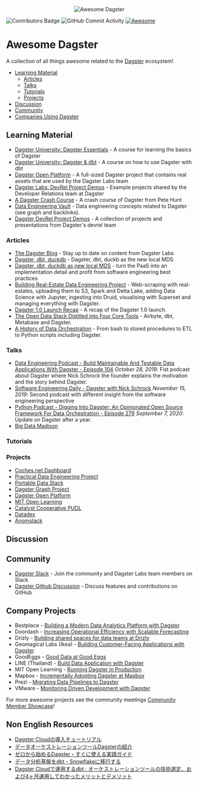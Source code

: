 <div align="center">
    <img alt="Awesome Dagster" src="https://github.com/dagster-io/awesome-dagster/assets/5807118/3e6fa30b-42df-4466-bfd1-a54e95301378">
</div>

![Contributors Badge](https://img.shields.io/github/contributors/dagster-io/awesome-dagster.svg)
![GitHub Commit Activity](https://img.shields.io/github/commit-activity/m/dagster-io/awesome-dagster)
[![Awesome](https://awesome.re/badge.svg)](https://awesome.re)

# Awesome Dagster

A collection of all things awesome related to the [Dagster](https://dagster.io) ecosystem!

- [Learning Material](#learning-material)
    - [Articles](#articles)
    - [Talks](#talks)
    - [Tutorials](#tutorials)
    - [Projects](#projects)
- [Discussion](#discussion)
- [Community](#community)
- [Companies Using Dagster](#company-projects)

## Learning Material

- [Dagster University: Dagster Essentials](https://courses.dagster.io/courses/dagster-essentials) - A course for learning the basics of Dagster
- [Dagster University: Dagster & dbt](https://courses.dagster.io/courses/dagster-dbt) - A course on how to use Dagster with dbt
- [Dagster Open Platform](https://github.com/dagster-io/dagster-open-platform) - A full-sized Dagster project that contains real assets that are used by the Dagster Labs team
- [Dagster Labs: DevRel Project Demos](https://github.com/dagster-io/devrel-project-demos) - Example projects shared by the Developer Relations team at Dagster
- [A Dagster Crash Course](https://dagster.io/blog/dagster-crash-course-oct-2022) - A crash course of Dagster from Pete Hunt
- [Data Engineering Vault](https://www.ssp.sh/brain/dagster/) - Data engineering concepts related to Dagster (see graph and backlinks).
- [Dagster DevRel Project Demos](https://github.com/dagster-io/devrel-project-demos) - A collection of projects and presentations from Dagster's devrel team

### Articles

- [The Dagster Blog](https://dagster.io/blog) - Stay up to date on content from Dagster Labs
- [Dagster, dbt, duckdb](https://github.com/sephib/dagster-graph-project) - Dagster, dbt, duckb as the new local MDS
- [Dagster, dbt, duckdb as new local MDS](https://georgheiler.com/2023/12/11/dagster-dbt-duckdb-as-new-local-mds/) - turn the PaaS into an implementation detail and profit from software engineering best practices
- [Building Real-Estate Data Engineering Project](https://www.ssp.sh/blog/data-engineering-project-in-twenty-minutes/) - Web-scraping with real-estates, uploading them to S3, Spark and Delta Lake, adding Data Science with Jupyter, ingesting into Druid, visualising with Superset and managing everything with Dagster.
- [Dagster 1.0 Launch Recap](https://airbyte.com/blog/dagster-1-0-launch) - A recap of the Dagster 1.0 launch.
- [The Open Data Stack Distilled into Four Core Tools](https://airbyte.com/blog/modern-open-data-stack-four-core-tools) - Airbyte, dbt, Metabase and Dagster.
- [A History of Data Orchestration](https://www.dedp.online/part-2/4-ce/bash-stored-procedure-etl-python-script.html) - From bash to stored procedures to ETL to Python scripts including Dagster.

### Talks

- [Data Engineering Podcast - Build Maintainable And Testable Data Applications With Dagster - Episode 104](https://www.dataengineeringpodcast.com/dagster-data-applications-episode-104/) _October 28, 2019_: Fist podcast about Dagster where Nick Schrock the founder explains the motivation and the story behind Dagster.
- [Software Engineering Daily - Dagster with Nick Schrock](https://softwareengineeringdaily.com/2019/11/15/dagster-with-nick-schrock/) _November 15, 2019_: Second podcast with different insight from the software engineering perspective
- [Python Podcast - Digging Into Dagster: An Opinionated Open Source Framework For Data Orchestration - Episode 279](https://www.pythonpodcast.com/dagster-data-orchestration-episode-279/) _September 7, 2020_: Update on Dagster after a year.
- [Big Data Madison](https://docs.google.com/presentation/d/1Wpv3iAYp_7NBD9ya1wZyavkuFr1eZIkeRwu8qhZFBxs/edit#slide=id.p)


### Tutorials

### Projects

- [Coches.net Dashboard](https://github.com/franloza/coches-net-dashboard)
- [Practical Data Engineering Project](https://github.com/sspaeti-com/practical-data-engineering)
- [Portable Data Stack](https://github.com/cnstlungu/portable-data-stack-dagster)
- [Dagster Graph Project](https://github.com/sephib/dagster-graph-project)
- [Dagster Open Platform](https://github.com/dagster-io/dagster-open-platform)
- [MIT Open Learning](https://github.com/mitodl/ol-data-platform/tree/main/src/ol_orchestrate)
- [Catalyst Cooperative PUDL](https://github.com/catalyst-cooperative/pudl)
- [Datadex](https://github.com/datonic/datadex)
- [Anomstack](https://github.com/andrewm4894/anomstack)

## Discussion


## Community

- [Dagster Slack](https://dagster.io/slack) - Join the community and Dagster Labs team members on Slack
- [Dagster Github Discussion](https://github.com/dagster-io/dagster/discussions) - Discuss features and contributions on GitHub

## Company Projects

- Bestplace - [Building a Modern Data Analytics Platform with Dagster](https://youtu.be/9WKtBFg2bUo)
- Doordash - [Increasing Operational Efficiency with Scalable Forecasting](https://doordash.engineering/2021/08/31/increasing-operational-efficiency-with-scalable-forecasting/)
- Drizly - [Building shared spaces for data teams at Drizly](https://dagster.io/blog/shared-spaces-at-drizly)
- Geomagical Labs (Ikea) - [Building Customer-Facing Applications with Dagster](https://youtu.be/1buRROJ3m2s)
- GoodEggs - [Good Data at Good Eggs](https://dagster.io/blog/good-eggs-0)
- LINE (Thailand) - [Build Data Application with Dagster](https://www.youtube.com/watch?v=Te-7u5Xgheo)
- MIT Open Learning - [Running Dagster in Production](https://youtu.be/5wS7BpjtRlI)
- Mapbox - [Incrementally Adopting Dagster at Mapbox](https://dagster.io/blog/incremental-adoption-mapbox)
- Prezi - [Migrating Data Pipelines to Dagster](https://youtu.be/-zv-wvbJXUM)
- VMware - [Monitoring Driven Development with Dagster](https://youtu.be/fYJBN6MAtbE?t=368)

For more awesome projects see the community meetings [Community Member Showcase](https://www.youtube.com/playlist?list=PLJPgfrjmzQFMhSPjcbQir3LBZ7aiOpa1m)!

## Non English Resources

- [Dagster Cloudの導入チュートリアル](https://techblog.raksul.com/entry/2022/12/02/101007)
- [データオーケストレーションツールDagsterの紹介](https://zenn.dev/datamarket/articles/dagster_cloud)
- [ゼロから始めるDagster・すぐに使える実践ガイド](https://zenn.dev/datamarket/articles/dagster_guide)
- [データ分析基盤をdbt・Snowflakeに移行する](https://tech.algoage.dmm.com/entry/2023/10/04/213954)
- [Dagster Cloudで運用するdbt : オーケストレーションツールの技術選定、および4ヶ月運用してわかったメリットとデメリット](https://contradiction29.hatenablog.com/entry/2023/12/19/210000)

